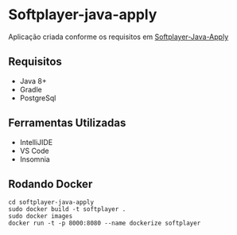 # Softplayer-java-apply
Aplicação criada conforme os requisitos em [Softplayer-Java-Apply](https://github.com/softplan/softplayer-java-apply) 

## Requisitos
- Java 8+
- Gradle
- PostgreSql

## Ferramentas Utilizadas
- IntelliJIDE
- VS Code
- Insomnia

## Rodando Docker
```
cd softplayer-java-apply
sudo docker build -t softplayer .
sudo docker images
docker run -t -p 8000:8080 --name dockerize softplayer
```